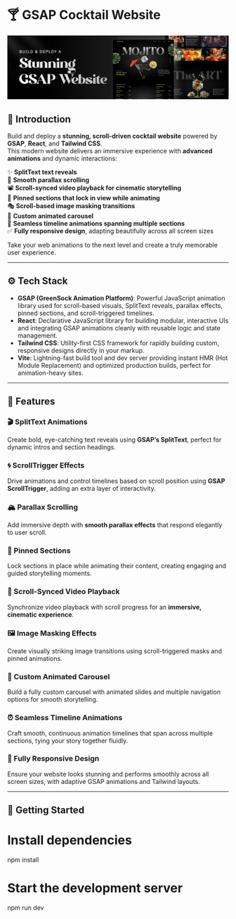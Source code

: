 # 🍸 GSAP Cocktail Website
![Hero Image](public/readme/hero.png)
## 🤖 Introduction

Build and deploy a **stunning, scroll-driven cocktail website** powered by **GSAP**, **React**, and **Tailwind CSS**.  
This modern website delivers an immersive experience with **advanced animations** and dynamic interactions:

✨ **SplitText text reveals**  
🌄 **Smooth parallax scrolling**  
📽 **Scroll-synced video playback for cinematic storytelling**  
📌 **Pinned sections that lock in view while animating**  
🎭 **Scroll-based image masking transitions**  
🎠 **Custom animated carousel**  
📜 **Seamless timeline animations spanning multiple sections**  
✅ **Fully responsive design**, adapting beautifully across all screen sizes

Take your web animations to the next level and create a truly memorable user experience.

---

## ⚙️ Tech Stack

- **GSAP (GreenSock Animation Platform)**: Powerful JavaScript animation library used for scroll-based visuals, SplitText reveals, parallax effects, pinned sections, and scroll-triggered timelines.
- **React**: Declarative JavaScript library for building modular, interactive UIs and integrating GSAP animations cleanly with reusable logic and state management.
- **Tailwind CSS**: Utility-first CSS framework for rapidly building custom, responsive designs directly in your markup.
- **Vite**: Lightning-fast build tool and dev server providing instant HMR (Hot Module Replacement) and optimized production builds, perfect for animation-heavy sites.

---

## 🔋 Features

### 🎬 SplitText Animations
Create bold, eye-catching text reveals using **GSAP’s SplitText**, perfect for dynamic intros and section headings.

### 🌀 ScrollTrigger Effects
Drive animations and control timelines based on scroll position using **GSAP ScrollTrigger**, adding an extra layer of interactivity.

### 🏔 Parallax Scrolling
Add immersive depth with **smooth parallax effects** that respond elegantly to user scroll.

### 📌 Pinned Sections
Lock sections in place while animating their content, creating engaging and guided storytelling moments.

### 🎥 Scroll-Synced Video Playback
Synchronize video playback with scroll progress for an **immersive, cinematic experience**.

### 🖼 Image Masking Effects
Create visually striking image transitions using scroll-triggered masks and pinned animations.

### 🎠 Custom Animated Carousel
Build a fully custom carousel with animated slides and multiple navigation options for smooth storytelling.

### ⏰ Seamless Timeline Animations
Craft smooth, continuous animation timelines that span across multiple sections, tying your story together fluidly.

### 📱 Fully Responsive Design
Ensure your website looks stunning and performs smoothly across all screen sizes, with adaptive GSAP animations and Tailwind layouts.

---

## 🚀 Getting Started

# Install dependencies
npm install

# Start the development server
npm run dev
